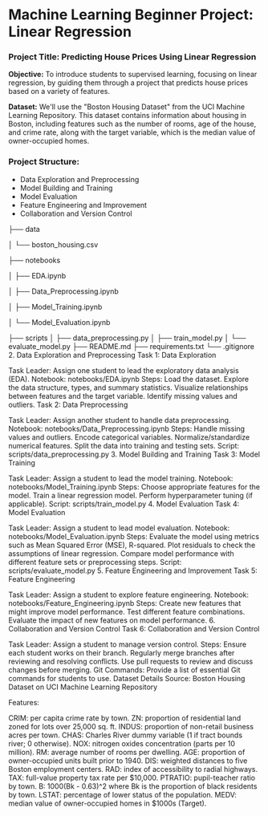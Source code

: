 # Machine Learning Beginner Project: Linear Regression
### Project Title: Predicting House Prices Using Linear Regression

**Objective:** To introduce students to supervised learning, focusing on linear regression, by guiding them through a project that predicts house prices based on a variety of features.

**Dataset:** We'll use the "Boston Housing Dataset" from the UCI Machine Learning Repository. This dataset contains information about housing in Boston, including features such as the number of rooms, age of the house, and crime rate, along with the target variable, which is the median value of owner-occupied homes.

### Project Structure:

- Data Exploration and Preprocessing
- Model Building and Training
- Model Evaluation
- Feature Engineering and Improvement
- Collaboration and Version Control
  

├── data

│   └── boston_housing.csv

├── notebooks

│   ├── EDA.ipynb

│   ├── Data_Preprocessing.ipynb

│   ├── Model_Training.ipynb

│   └── Model_Evaluation.ipynb

├── scripts
│   ├── data_preprocessing.py
│   ├── train_model.py
│   └── evaluate_model.py
├── README.md
├── requirements.txt
└── .gitignore
2. Data Exploration and Preprocessing
Task 1: Data Exploration

Task Leader: Assign one student to lead the exploratory data analysis (EDA).
Notebook: notebooks/EDA.ipynb
Steps:
Load the dataset.
Explore the data structure, types, and summary statistics.
Visualize relationships between features and the target variable.
Identify missing values and outliers.
Task 2: Data Preprocessing

Task Leader: Assign another student to handle data preprocessing.
Notebook: notebooks/Data_Preprocessing.ipynb
Steps:
Handle missing values and outliers.
Encode categorical variables.
Normalize/standardize numerical features.
Split the data into training and testing sets.
Script: scripts/data_preprocessing.py
3. Model Building and Training
Task 3: Model Training

Task Leader: Assign a student to lead the model training.
Notebook: notebooks/Model_Training.ipynb
Steps:
Choose appropriate features for the model.
Train a linear regression model.
Perform hyperparameter tuning (if applicable).
Script: scripts/train_model.py
4. Model Evaluation
Task 4: Model Evaluation

Task Leader: Assign a student to lead model evaluation.
Notebook: notebooks/Model_Evaluation.ipynb
Steps:
Evaluate the model using metrics such as Mean Squared Error (MSE), R-squared.
Plot residuals to check the assumptions of linear regression.
Compare model performance with different feature sets or preprocessing steps.
Script: scripts/evaluate_model.py
5. Feature Engineering and Improvement
Task 5: Feature Engineering

Task Leader: Assign a student to explore feature engineering.
Notebook: notebooks/Feature_Engineering.ipynb
Steps:
Create new features that might improve model performance.
Test different feature combinations.
Evaluate the impact of new features on model performance.
6. Collaboration and Version Control
Task 6: Collaboration and Version Control

Task Leader: Assign a student to manage version control.
Steps:
Ensure each student works on their branch.
Regularly merge branches after reviewing and resolving conflicts.
Use pull requests to review and discuss changes before merging.
Git Commands: Provide a list of essential Git commands for students to use.
Dataset Details
Source: Boston Housing Dataset on UCI Machine Learning Repository

Features:

CRIM: per capita crime rate by town.
ZN: proportion of residential land zoned for lots over 25,000 sq. ft.
INDUS: proportion of non-retail business acres per town.
CHAS: Charles River dummy variable (1 if tract bounds river; 0 otherwise).
NOX: nitrogen oxides concentration (parts per 10 million).
RM: average number of rooms per dwelling.
AGE: proportion of owner-occupied units built prior to 1940.
DIS: weighted distances to five Boston employment centers.
RAD: index of accessibility to radial highways.
TAX: full-value property tax rate per $10,000.
PTRATIO: pupil-teacher ratio by town.
B: 1000(Bk - 0.63)^2 where Bk is the proportion of black residents by town.
LSTAT: percentage of lower status of the population.
MEDV: median value of owner-occupied homes in $1000s (Target).
